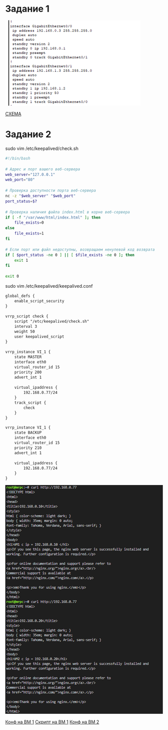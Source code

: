 # Задание 1

![alt text](screen/1.png)

[СХЕМА](screen/hsrp_advanced.pkt)

# Задание 2 

sudo vim /etc/keepalived/check.sh
```bash
#!/bin/bash

# Адрес и порт вашего веб-сервера
web_server="127.0.0.1"
web_port="80"

# Проверка доступности порта веб-сервера
nc -z "$web_server" "$web_port"
port_status=$?

# Проверка наличия файла index.html в корне веб-сервера
if [ -f "/var/www/html/index.html" ]; then
    file_exists=0
else
    file_exists=1
fi

# Если порт или файл недоступны, возвращаем ненулевой код возврата
if [ $port_status -ne 0 ] || [ $file_exists -ne 0 ]; then
    exit 1
fi

exit 0
```
sudo vim /etc/keepalived/keepalived.conf

```pyton
global_defs {
    enable_script_security
}

vrrp_script check {
    script "/etc/keepalived/check.sh"
    interval 3
    weight 50
    user keepalived_script
}

vrrp_instance VI_1 {
    state MASTER
    interface eth0
    virtual_router_id 15
    priority 200
    advert_int 1

    virtual_ipaddress {
        192.168.0.77/24
    }
    track_script {
        check
    }
}
```
```pyton
vrrp_instance VI_1 {
    state BACKUP
    interface eth0
    virtual_router_id 15
    priority 210
    advert_int 1

    virtual_ipaddress {
        192.168.0.77/24
    }
}
```
![alt text](screen/2.png)

[Конф на ВМ 1](screen/keepalivedVM1.conf)
[Скрипт на ВМ 1](screen/check.sh)
[Конф на ВМ 2](screen/keepalivedVM2.conf)





